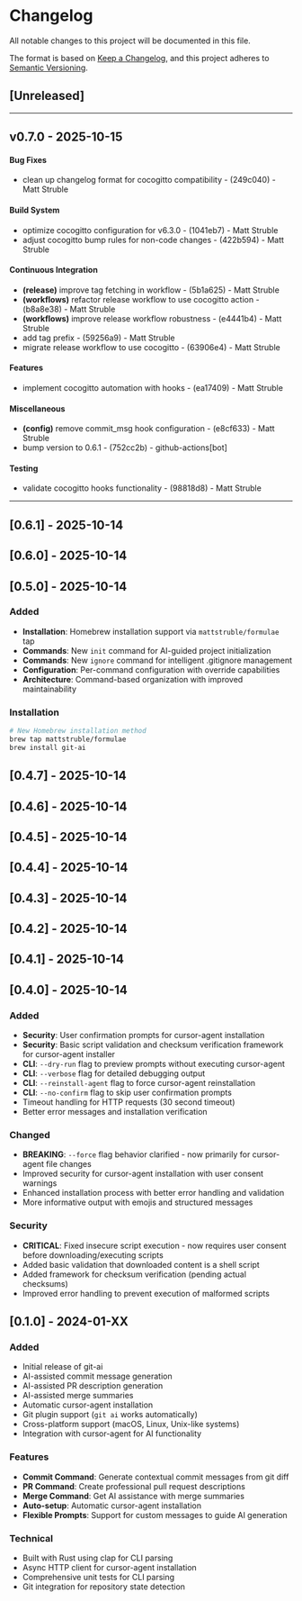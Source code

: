 # Changelog

All notable changes to this project will be documented in this file.

The format is based on [Keep a Changelog](https://keepachangelog.com/en/1.0.0/),
and this project adheres to [Semantic Versioning](https://semver.org/spec/v2.0.0.html).

## [Unreleased]

- - -
## v0.7.0 - 2025-10-15
#### Bug Fixes
- clean up changelog format for cocogitto compatibility - (249c040) - Matt Struble
#### Build System
- optimize cocogitto configuration for v6.3.0 - (1041eb7) - Matt Struble
- adjust cocogitto bump rules for non-code changes - (422b594) - Matt Struble
#### Continuous Integration
- **(release)** improve tag fetching in workflow - (5b1a625) - Matt Struble
- **(workflows)** refactor release workflow to use cocogitto action - (b8a8e38) - Matt Struble
- **(workflows)** improve release workflow robustness - (e4441b4) - Matt Struble
- add tag prefix - (59256a9) - Matt Struble
- migrate release workflow to use cocogitto - (63906e4) - Matt Struble
#### Features
- implement cocogitto automation with hooks - (ea17409) - Matt Struble
#### Miscellaneous
- **(config)** remove commit_msg hook configuration - (e8cf633) - Matt Struble
- bump version to 0.6.1 - (752cc2b) - github-actions[bot]
#### Testing
- validate cocogitto hooks functionality - (98818d8) - Matt Struble

- - -


## [0.6.1] - 2025-10-14

## [0.6.0] - 2025-10-14

## [0.5.0] - 2025-10-14

### Added
- **Installation**: Homebrew installation support via `mattstruble/formulae` tap
- **Commands**: New `init` command for AI-guided project initialization
- **Commands**: New `ignore` command for intelligent .gitignore management
- **Configuration**: Per-command configuration with override capabilities
- **Architecture**: Command-based organization with improved maintainability

### Installation
```bash
# New Homebrew installation method
brew tap mattstruble/formulae
brew install git-ai
```

## [0.4.7] - 2025-10-14

## [0.4.6] - 2025-10-14

## [0.4.5] - 2025-10-14

## [0.4.4] - 2025-10-14

## [0.4.3] - 2025-10-14

## [0.4.2] - 2025-10-14

## [0.4.1] - 2025-10-14


## [0.4.0] - 2025-10-14

### Added
- **Security**: User confirmation prompts for cursor-agent installation
- **Security**: Basic script validation and checksum verification framework for cursor-agent installer
- **CLI**: `--dry-run` flag to preview prompts without executing cursor-agent
- **CLI**: `--verbose` flag for detailed debugging output
- **CLI**: `--reinstall-agent` flag to force cursor-agent reinstallation
- **CLI**: `--no-confirm` flag to skip user confirmation prompts
- Timeout handling for HTTP requests (30 second timeout)
- Better error messages and installation verification

### Changed
- **BREAKING**: `--force` flag behavior clarified - now primarily for cursor-agent file changes
- Improved security for cursor-agent installation with user consent warnings
- Enhanced installation process with better error handling and validation
- More informative output with emojis and structured messages

### Security
- **CRITICAL**: Fixed insecure script execution - now requires user consent before downloading/executing scripts
- Added basic validation that downloaded content is a shell script
- Added framework for checksum verification (pending actual checksums)
- Improved error handling to prevent execution of malformed scripts


## [0.1.0] - 2024-01-XX

### Added
- Initial release of git-ai
- AI-assisted commit message generation
- AI-assisted PR description generation  
- AI-assisted merge summaries
- Automatic cursor-agent installation
- Git plugin support (`git ai` works automatically)
- Cross-platform support (macOS, Linux, Unix-like systems)
- Integration with cursor-agent for AI functionality

### Features
- **Commit Command**: Generate contextual commit messages from git diff
- **PR Command**: Create professional pull request descriptions
- **Merge Command**: Get AI assistance with merge summaries
- **Auto-setup**: Automatic cursor-agent installation
- **Flexible Prompts**: Support for custom messages to guide AI generation

### Technical
- Built with Rust using clap for CLI parsing
- Async HTTP client for cursor-agent installation  
- Comprehensive unit tests for CLI parsing
- Git integration for repository state detection
